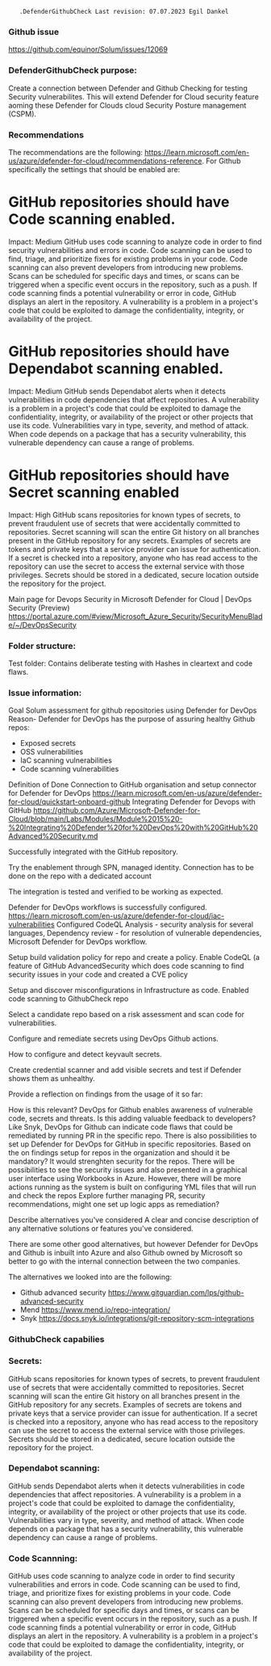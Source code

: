 `   .DefenderGithubCheck Last revision: 07.07.2023 Egil Dankel`

### Github issue ### 
https://github.com/equinor/Solum/issues/12069
  
###   DefenderGithubCheck purpose: ###
Create a connection between Defender and Github Checking for testing Security vulnerabilites. This will extend Defender for Cloud security feature aoming these Defender for Clouds cloud Security Posture management (CSPM). 

### Recommendations ### 

The recommendations are the following: https://learn.microsoft.com/en-us/azure/defender-for-cloud/recommendations-reference. 
For Github specifically the settings that should be enabled are: 

# GitHub repositories should have Code scanning enabled. #
Impact: Medium 
GitHub uses code scanning to analyze code in order to find security vulnerabilities and errors in code. Code scanning can be used to find, triage, and prioritize fixes for existing problems in your code. Code scanning can also prevent developers from introducing new problems. Scans can be scheduled for specific days and times, or scans can be triggered when a specific event occurs in the repository, such as a push. If code scanning finds a potential vulnerability or error in code, GitHub displays an alert in the repository. A vulnerability is a problem in a project's code that could be exploited to damage the confidentiality, integrity, or availability of the project.

# GitHub repositories should have Dependabot scanning enabled. #
Impact: Medium
GitHub sends Dependabot alerts when it detects vulnerabilities in code dependencies that affect repositories. A vulnerability is a problem in a project's code that could be exploited to damage the confidentiality, integrity, or availability of the project or other projects that use its code. Vulnerabilities vary in type, severity, and method of attack. When code depends on a package that has a security vulnerability, this vulnerable dependency can cause a range of problems.

# GitHub repositories should have Secret scanning enabled #
Impact: High 
GitHub scans repositories for known types of secrets, to prevent fraudulent use of secrets that were accidentally committed to repositories. Secret scanning will scan the entire Git history on all branches present in the GitHub repository for any secrets. Examples of secrets are tokens and private keys that a service provider can issue for authentication. If a secret is checked into a repository, anyone who has read access to the repository can use the secret to access the external service with those privileges. Secrets should be stored in a dedicated, secure location outside the repository for the project.


Main page for Devops Security in Microsoft Defender for Cloud | DevOps Security (Preview)
https://portal.azure.com/#view/Microsoft_Azure_Security/SecurityMenuBlade/~/DevOpsSecurity  

### Folder structure: ####

Test folder: Contains deliberate testing with Hashes in cleartext and code flaws.

### Issue information: ####

Goal
Solum assessment for github repositories using Defender for DevOps
Reason- Defender for DevOps has the purpose of assuring healthy Github repos:
- Exposed secrets
- OSS vulnerabilities
- IaC scanning vulnerabilities
- Code scanning vulnerabilities

Definition of Done
 Connection to GitHub organisation and setup connector for Defender for DevOps
https://learn.microsoft.com/en-us/azure/defender-for-cloud/quickstart-onboard-github
Integrating Defender for Devops with GitHub https://github.com/Azure/Microsoft-Defender-for-Cloud/blob/main/Labs/Modules/Module%2015%20-%20Integrating%20Defender%20for%20DevOps%20with%20GitHub%20Advanced%20Security.md

 Successfully integrated with the GitHub repository.

 Try the enablement through SPN, managed identity.
Connection has to be done on the repo with a dedicated account

 The integration is tested and verified to be working as expected.

 Defender for DevOps workflows is successfully configured.
https://learn.microsoft.com/en-us/azure/defender-for-cloud/iac-vulnerabilities
Configured CodeQL Analysis - security analysis for several languages, Dependency review - for resolution of vulnerable dependencies, Microsoft Defender for DevOps workflow. 

 Setup build validation policy for repo and create a policy.
Enable CodeQL (a feature of GitHub AdvancedSecurity which does code scanning to find security issues in your code and created a CVE policy

 Setup and discover misconfigurations in Infrastructure as code.
Enabled code scanning to GithubCheck repo

 Select a candidate repo based on a risk assessment and scan code for vulnerabilities.

 Configure and remediate secrets using DevOps Github actions.

 How to configure and detect keyvault secrets.

 Create credential scanner and add visible secrets and test if Defender shows them as unhealthy.

 Provide a reflection on findings from the usage of it so far:

How is this relevant?
DevOps for Github enables awareness of vulnerable code, secrets and threats.
Is this adding valuable feedback to developers?
Like Snyk, DevOps for Github can indicate code flaws that could be remediated by running PR in the specific repo. There is also possibilities to set up Defender for DevOps for GitHub in specific repositories.
Based on the on findings setup for repos in the organization and should it be mandatory?
It would strenghten security for the repos. There will be possibilities to see the security issues and also presented in a graphical user interface using Workbooks in Azure. However, there will be more actions running as the system is built on configuring YML files that will run and check the repos
 Explore further managing PR, security recommendations, might one set up logic apps as remediation?

Describe alternatives you've considered
A clear and concise description of any alternative solutions or features you've considered.

There are some other good alternatives, but however Defender for DevOps and Github is inbuilt into Azure and also Github owned by Microsoft so better to go with the internal connection between the two companies.

The alternatives we looked into are the following:

- Github advanced security https://www.gitguardian.com/lps/github-advanced-security
- Mend https://www.mend.io/repo-integration/
- Snyk https://docs.snyk.io/integrations/git-repository-scm-integrations

### GithubCheck capabilies ###

### Secrets: ###
GitHub scans repositories for known types of secrets, to prevent fraudulent use of secrets that were accidentally committed to repositories. 
Secret scanning will scan the entire Git history on all branches present in the GitHub repository for any secrets. Examples of secrets are tokens 
and private keys that a service provider can issue for authentication. If a secret is checked into a repository, anyone who has read access to the repository
can use the secret to access the external service with those privileges. Secrets should be stored in a dedicated, secure location outside the repository for the project.

### Dependabot scanning: ###

GitHub sends Dependabot alerts when it detects vulnerabilities in code dependencies that affect repositories. A vulnerability
is a problem in a project's code that could be exploited to damage the confidentiality, integrity, or availability of the project or other projects that use its code.
Vulnerabilities vary in type, severity, and method of attack. When code depends on a package that has a security vulnerability,
this vulnerable dependency can cause a range of problems.

### Code Scannning: ####
GitHub uses code scanning to analyze code in order to find security vulnerabilities and errors in code. 
Code scanning can be used to find, triage, and prioritize fixes for existing problems in your code. 
Code scanning can also prevent developers from introducing new problems. Scans can be scheduled for specific days and times, 
or scans can be triggered when a specific event occurs in the repository, such as a push. If code scanning finds a potential 
vulnerability or error in code, GitHub displays an alert in the repository. A vulnerability is a problem in a project's code 
that could be exploited to damage the confidentiality, integrity, or availability of the project.
